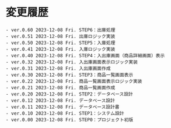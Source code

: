 # 変更履歴

	- ver.0.60 2023-12-08 Fri. STEP6：出庫処理
	- ver.0.51 2023-12-08 Fri. 出庫ロジック実装
	- ver.0.50 2023-12-08 Fri. STEP5：入庫処理
	- ver.0.41 2023-12-08 Fri. 入庫ロジック実装
	- ver.0.40 2023-12-08 Fri. STEP4：入出庫画面（商品詳細画面）表示
	- ver.0.32 2023-12-08 Fri. 入出庫画面表示ロジック実装
	- ver.0.31 2023-12-08 Fri. 入出庫画面作成
	- ver.0.30 2023-12-08 Fri. STEP3：商品一覧画面表示
	- ver.0.22 2023-12-08 Fri. 商品一覧画面表示ロジック実装
	- ver.0.21 2023-12-08 Fri. 商品一覧画面作成
	- ver.0.20 2023-12-08 Fri. STEP2：データベース設計
	- ver.0.12 2023-12-08 Fri. データベース設計
	- ver.0.11 2023-12-08 Fri. データベース設計書
	- ver.0.10 2023-12-08 Fri. STEP1：システム設計
	- ver.0.00 2023-12-08 Fri. STEP0：プロジェクト初版
